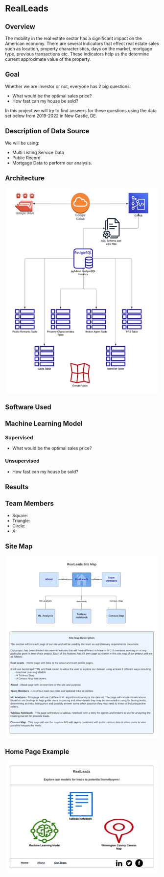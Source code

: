 # RealLeads

## Overview

The mobility in the real estate sector has a significant impact on the American economy. There are several indicators that effect real estate sales such as location, property characteristics, days on the market, mortgage type, previous transactions etc. These indicators help us the determine current approximate value of the property.

## Goal

Whether we are investor or not, everyone has 2 big questions:

- What would be the optimal sales price?
- How fast can my house be sold?

In this project we will try to find answers for these questions using the data set below from 2019-2022 in New Castle, DE.

## Description of Data Source

We will be using:

- Multi Listing Service Data
- Public Record
- Mortgage Data to perform our analysis.

## Architecture

<img src="./Resources/architecture.png" alt="RealLeads Architecture Diagram" width="500"/>

## Software Used

## Machine Learning Model

### Supervised

- What would be the optimal sales price?

### Unsupervised

- How fast can my house be sold?

## Results

## Team Members

- Square:
- Triangle:
- Circle:
- X:

## Site Map

<img src="./Resources/site_map.png" alt="Site Map Diagram" width="500"/>

## Home Page Example

<img src="./Resources/home_page_example.png" alt="Sample Home Page" width="500"/>
